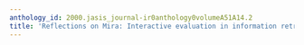 ```yaml
---
anthology_id: 2000.jasis_journal-ir0anthology0volumeA51A14.2
title: 'Reflections on Mira: Interactive evaluation in information retrieval'
---
```

